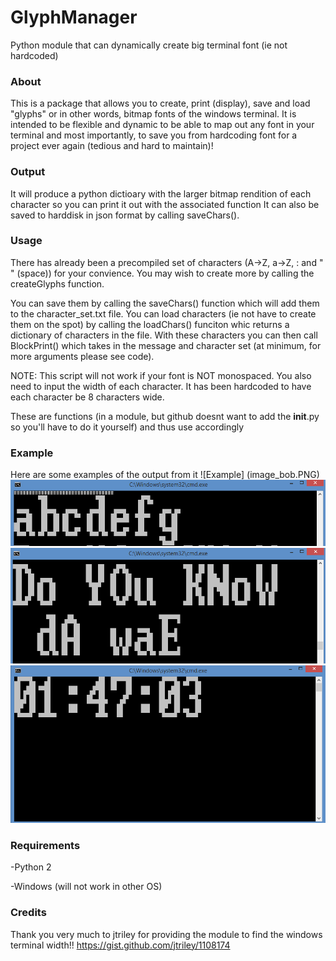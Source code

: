# GlyphManager
Python module that can dynamically create big terminal font (ie not hardcoded)


### About

This is a package that allows you to create, print (display), save and load "glyphs" or in other words, bitmap fonts of the windows terminal.
It is intended to be flexible and dynamic to be able to map out any font in your terminal and most importantly, to save you from hardcoding font for a project ever again (tedious and hard to maintain)!


### Output

It will produce a python dictioary with the larger bitmap rendition of each character so you can print it out with the associated function
It can also be saved to harddisk in json format by calling saveChars().

### Usage

There has already been a precompiled set of characters (A->Z, a->Z, : and " " (space)) for your convience. You may wish to create more by calling the createGlyphs function. 

You can save them by calling the saveChars() function which will add them to the character_set.txt file.
You can load characters (ie not have to create them on the spot) by calling the loadChars() funciton whic returns a dictionary of characters in the file.
With these characters you can then call BlockPrint() which takes in the message and character set (at minimum, for more arguments please see code).

NOTE: This script will not work if your font is NOT monospaced. You also need to input the width of each character. It has been hardcoded to have each character be 8 characters wide.

These are functions (in a module, but github doesnt want to add the __init__.py so you'll have to do it yourself) and thus use accordingly

### Example

Here are some examples of the output from it
![Example] (image_bob.PNG)
![Example](image_alphabet.PNG)
![Example](image_text.PNG)
![Example](image_time.PNG)
### Requirements

-Python 2

-Windows (will not work in other OS)

### Credits

Thank you very much to jtriley for providing the module to find the windows terminal width!!
https://gist.github.com/jtriley/1108174
